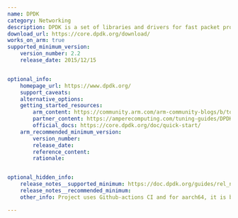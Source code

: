 ```yaml
---
name: DPDK
category: Networking
description: DPDK is a set of libraries and drivers for fast packet processing.
download_url: https://core.dpdk.org/download/
works_on_arm: true
supported_minimum_version:
    version_number: 2.2
    release_date: 2015/12/15


optional_info:
    homepage_url: https://www.dpdk.org/
    support_caveats:
    alternative_options:
    getting_started_resources:
        arm_content: https://community.arm.com/arm-community-blogs/b/tools-software-ides-blog/posts/dpdk-optimization-on-arm
        partner_content: https://amperecomputing.com/tuning-guides/DPDK-setup-and-tuning-guide
        official_docs: https://core.dpdk.org/doc/quick-start/
    arm_recommended_minimum_version:
        version_number:
        release_date:
        reference_content:
        rationale:


optional_hidden_info:
    release_notes__supported_minimum: https://doc.dpdk.org/guides/rel_notes/release_2_2.html
    release_notes__recommended_minimum:
    other_info: Project uses Github-actions CI and for aarch64, it is built through cross-compilation.

---
```

